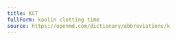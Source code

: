 ```yaml
---
title: KCT
fullForm: kaolin clotting time
source: https://openmd.com/dictionary/abbreviations/k
---
```

